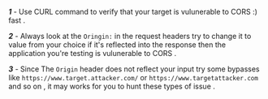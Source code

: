 ***1*** - Use CURL command to verify that your target is vulunerable to CORS :) fast .

***2*** - Always look at the ``Oringin:`` in the request headers try to change it to value from your choice if it's reflected into the response then the application you're testing is vulunerable to CORS . 

***3*** - Since The ``Origin`` header does not reflect your input try some bypasses like ``https://www.target.attacker.com/`` or ``https://www.targetattacker.com`` and so on , it may works for you to hunt these types of issue .


